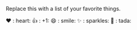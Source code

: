 Replace this with a list of your favorite things.

❤️ 	: heart:
👍 	: +1:
😄 	: smile:
✨  : sparkles:
🎉 	: tada:
